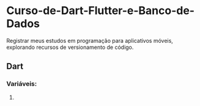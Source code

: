 # Curso-de-Dart-Flutter-e-Banco-de-Dados
Registrar meus estudos em programação para aplicativos móveis, explorando recursos de versionamento de código.


## Dart

### Variáveis: 
1. 
